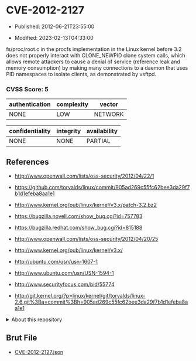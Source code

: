 # CVE-2012-2127

- Published: 2012-06-21T23:55:00

- Modified: 2023-02-13T04:33:00

fs/proc/root.c in the procfs implementation in the Linux kernel before 3.2 does not properly interact with CLONE_NEWPID clone system calls, which allows remote attackers to cause a denial of service (reference leak and memory consumption) by making many connections to a daemon that uses PID namespaces to isolate clients, as demonstrated by vsftpd.

### CVSS Score: **5**

| authentication | complexity | vector |
| --- | --- | --- |
| NONE | LOW | NETWORK |

| confidentiality | integrity | availability |
| --- | --- | --- |
| NONE | NONE | PARTIAL |

## References

* http://www.openwall.com/lists/oss-security/2012/04/22/1

* https://github.com/torvalds/linux/commit/905ad269c55fc62bee3da29f7b1d1efeba8aa1e1

* http://www.kernel.org/pub/linux/kernel/v3.x/patch-3.2.bz2

* https://bugzilla.novell.com/show_bug.cgi?id=757783

* https://bugzilla.redhat.com/show_bug.cgi?id=815188

* http://www.openwall.com/lists/oss-security/2012/04/20/25

* http://www.kernel.org/pub/linux/kernel/v3.x/

* http://ubuntu.com/usn/usn-1607-1

* http://www.ubuntu.com/usn/USN-1594-1

* http://www.securityfocus.com/bid/55774

* http://git.kernel.org/?p=linux/kernel/git/torvalds/linux-2.6.git%3Ba=commit%3Bh=905ad269c55fc62bee3da29f7b1d1efeba8aa1e1

<details>
<summary>About this repository</summary> 

  This repository is part of the project [Live Hack CVE](https://github.com/Live-Hack-CVE). Main website can be found [www.live-hack.org](https://www.live-hack.org) 
  
  Made by [Sn0wAlice](https://github.com/Sn0wAlice) for the people that care about security and need to have a feed of the latest CVEs. Hope you enjoy it, don't forget to star the repo and follow me on [Twitter](https://twitter.com/Sn0wAlice) and [Github](https://github.com/Sn0wAlice). And that is my [personnal website](https://www.alice-snow.me/)

  - [Home Page](https://github.com/Live-Hack-CVE)
  - [Framework](https://github.com/Live-Hack-CVE/cve-framework)
  - [CVE database](https://github.com/Live-Hack-CVE/full_database)
  - [Changelog](https://github.com/Live-Hack-CVE/Changelog)
</details>

## Brut File

* [CVE-2012-2127.json](https://raw.githubusercontent.com/Live-Hack-CVE/full_database/main/cves/2012/CVE-2012-2127.json)

